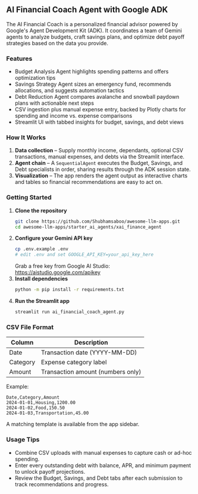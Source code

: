 ## AI Financial Coach Agent with Google ADK
The AI Financial Coach is a personalized financial advisor powered by Google's Agent Development Kit (ADK). It coordinates a team of Gemini agents to analyze budgets, craft savings plans, and optimize debt payoff strategies based on the data you provide.

### Features
- Budget Analysis Agent highlights spending patterns and offers optimization tips
- Savings Strategy Agent sizes an emergency fund, recommends allocations, and suggests automation tactics
- Debt Reduction Agent compares avalanche and snowball paydown plans with actionable next steps
- CSV ingestion plus manual expense entry, backed by Plotly charts for spending and income vs. expense comparisons
- Streamlit UI with tabbed insights for budget, savings, and debt views

### How It Works
1. **Data collection** – Supply monthly income, dependants, optional CSV transactions, manual expenses, and debts via the Streamlit interface.
2. **Agent chain** – A `SequentialAgent` executes the Budget, Savings, and Debt specialists in order, sharing results through the ADK session state.
3. **Visualization** – The app renders the agent output as interactive charts and tables so financial recommendations are easy to act on.

### Getting Started
1. **Clone the repository**
   ```bash
   git clone https://github.com/Shubhamsaboo/awesome-llm-apps.git
   cd awesome-llm-apps/starter_ai_agents/xai_finance_agent
   ```
2. **Configure your Gemini API key**
   ```bash
   cp .env.example .env
   # edit .env and set GOOGLE_API_KEY=your_api_key_here
   ```
   Grab a free key from Google AI Studio: https://aistudio.google.com/apikey
3. **Install dependencies**
   ```bash
   python -m pip install -r requirements.txt
   ```
4. **Run the Streamlit app**
   ```bash
   streamlit run ai_financial_coach_agent.py
   ```

### CSV File Format
| Column   | Description                       |
|----------|-----------------------------------|
| Date     | Transaction date (YYYY-MM-DD)     |
| Category | Expense category label            |
| Amount   | Transaction amount (numbers only) |

Example:
```text
Date,Category,Amount
2024-01-01,Housing,1200.00
2024-01-02,Food,150.50
2024-01-03,Transportation,45.00
```
A matching template is available from the app sidebar.

### Usage Tips
- Combine CSV uploads with manual expenses to capture cash or ad-hoc spending.
- Enter every outstanding debt with balance, APR, and minimum payment to unlock payoff projections.
- Review the Budget, Savings, and Debt tabs after each submission to track recommendations and progress.
